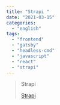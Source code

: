 ```yaml
---
title: "Strapi "
date: "2021-03-15"
categories:
  - "english"
tags:
  - "frontend"
  - "gatsby"
  - "headless-cmd"
  - "javascript"
  - "react"
  - "strapi"
---
```


> Strapi
>
> [Strapi ](https://www.youtube.com/c/Strapi/playlists)

